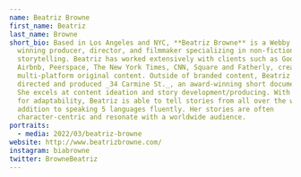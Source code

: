 ```yaml
---
name: Beatriz Browne
first_name: Beatriz
last_name: Browne
short_bio: Based in Los Angeles and NYC, **Beatriz Browne** is a Webby Award
  winning producer, director, and filmmaker specializing in non-fiction
  storytelling. Beatriz has worked extensively with clients such as Google,
  Airbnb, Peerspace, The New York Times, CNN, Square and Fatherly, creating
  multi-platform original content. Outside of branded content, Beatriz has
  directed and produced _34 Carmine St._, an award-winning short documentary.
  She excels at content ideation and story development/producing. With a knack
  for adaptability, Beatriz is able to tell stories from all over the world, in
  addition to speaking 5 languages fluently. Her stories are often
  character-centric and resonate with a worldwide audience.
portraits:
  - media: 2022/03/beatriz-browne
website: http://www.beatrizbrowne.com/
instagram: biabrowne
twitter: BrowneBeatriz
---
```


